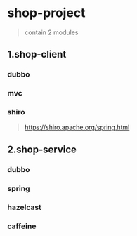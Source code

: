 # shop-project

>  contain 2 modules

## 1.shop-client
### dubbo
### mvc
### shiro
> https://shiro.apache.org/spring.html

## 2.shop-service
### dubbo
### spring
### hazelcast
### caffeine
